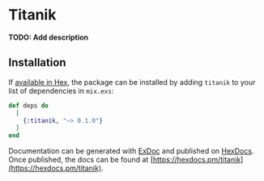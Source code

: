 # Titanik

**TODO: Add description**

## Installation

If [available in Hex](https://hex.pm/docs/publish), the package can be installed
by adding `titanik` to your list of dependencies in `mix.exs`:

```elixir
def deps do
  [
    {:titanik, "~> 0.1.0"}
  ]
end
```

Documentation can be generated with [ExDoc](https://github.com/elixir-lang/ex_doc)
and published on [HexDocs](https://hexdocs.pm). Once published, the docs can
be found at [https://hexdocs.pm/titanik](https://hexdocs.pm/titanik).

